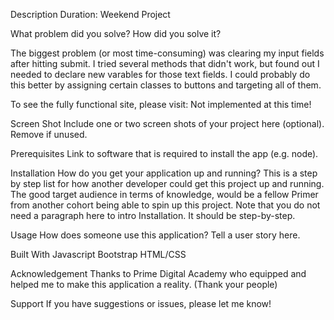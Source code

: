 Description
Duration: Weekend Project

What problem did you solve? How did you solve it?

The biggest problem (or most time-consuming) was clearing my input fields after hitting submit. I tried several methods that didn't work, but found out I needed to declare new varables for those text fields. I could probably do this better by assigning certain classes to buttons and targeting all of them.


To see the fully functional site, please visit: Not implemented at this time!

Screen Shot
Include one or two screen shots of your project here (optional). Remove if unused.



Prerequisites
Link to software that is required to install the app (e.g. node).

Installation
How do you get your application up and running? This is a step by step list for how another developer could get this project up and running. The good target audience in terms of knowledge, would be a fellow Primer from another cohort being able to spin up this project. Note that you do not need a paragraph here to intro Installation. It should be step-by-step.

Usage
How does someone use this application? Tell a user story here.

Built With
Javascript Bootstrap HTML/CSS

Acknowledgement
Thanks to Prime Digital Academy who equipped and helped me to make this application a reality. (Thank your people)

Support
If you have suggestions or issues, please let me know!
